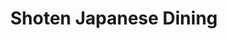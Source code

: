 ---
layout: place
title: "Shoten Japanese Dining"
permalink: /oregon/beaverton/shoten-japanese-dining.html
stateAbbr: OR
stateName: Oregon
cityName: Beaverton
seo:
  name: "Shoten Japanese Dining"
  type: Restaurant
  links: http://shotensushi.com/
description: "Looking for sushi in Beaverton, Oregon? Check out Shoten Japanese Dining for a delightful Japanese dining experience. Enjoy a variety of sushi and other dish..."
place_id: ChIJB5YnPSAPlVQRDHWYSpSDpZc
photos:
  - name: >-
      places/ChIJB5YnPSAPlVQRDHWYSpSDpZc/photos/AeeoHcKRvqn5LWQjAfCOvWZ3i_9dQN0RD58h128pBg2MC2qDLuszkAiqtYTKC-O1njxflZ9YVh8Q1AgTafQjvRjbMwGn3TC-wHYlkJ5msBZQDSkuLk0uZeiGhiZBXXYtUXsFMkNbc5v3_D_OlAlIv-gvZ5DP5CMIKvSZtJBFCYjgX0nFWCAKqy2-dXZcfv1uB9rfltWXuOIlYrF2HCeMblipPn6Hg98l6G_fLdCrH83_BGp8E1cMSuFcx3cPH37KeKSYBO6Y7gFY9ftZiVe-PW7p_fuI9j45FP2ksInzwfYLVxjO8WkJLC1XVB3776DYER1DvkDSlOFpkChq2wwNOpV-frzgEShayUDHgXrDGCOCbDtKS_j2UEumxcxOHKnuXiukEX_OdoWMSm_TeTTLqk7o0iiv8VczTB4Pmyh3KHda8lFfZTI
    widthPx: 4080
    heightPx: 3072
    authorAttributions:
      - displayName: Kyle Eldridge
        uri: https://maps.google.com/maps/contrib/104197414107712900249
        photoUri: >-
          https://lh3.googleusercontent.com/a-/ALV-UjWh1AGwBlV4w85roXy3fSckyu9FPWbAaupFMp76JCIjIAd7S5A1KQ=s100-p-k-no-mo
    flagContentUri: >-
      https://www.google.com/local/imagery/report/?cb_client=maps_api_places.places_api&image_key=!1e10!2sCIHM0ogKEICAgIDj_d7iiwE&hl=en-US
    googleMapsUri: >-
      https://www.google.com/maps/place//data=!3m4!1e2!3m2!1sCIHM0ogKEICAgIDj_d7iiwE!2e10!4m2!3m1!1s0x54950f203d279607:0x97a583944a98750c
  - name: >-
      places/ChIJB5YnPSAPlVQRDHWYSpSDpZc/photos/AeeoHcIeo686YKFr6Yw9FXDu3N_kiCckgKETgPsYK1hu3KJpsMrTPyUI5Vc3G7sIZDAw7wWvTz000Hw106yf8dO6AfCxgd85FDOaSZg809H2i41ONUlOpZrJW90NTckGLt4TPWs114530dVXytzxm4NnfAl1zuyK0GFMbYdMJtfAA36vJ62kvw7z0JoXpdRxkicEJ3m5krGd1AXqultt-TC4PLF7aOdrrsjDOlJ_RfFhozn9XKdblcISs7QSD5eubF6eZMewvl0m_X3MwHHKvSGp1WR5MeJWETbX9H578veqTCVLEOpEL6tq21C0mjQtt3hp-xl3ae8_qKEQl7Ugi2rsjlx3nFf-x1ADLGr-k-hT09X0TlazTClMB8kct8_KKtpvkTxNSYrEJXgyCLPvFhcK-O3oTTEHj4anKeQHhXxPd5YLkeS3
    widthPx: 4800
    heightPx: 3600
    authorAttributions:
      - displayName: Sean Jordan
        uri: https://maps.google.com/maps/contrib/117915544369771233698
        photoUri: >-
          https://lh3.googleusercontent.com/a-/ALV-UjV1WpNaA1hDz8LP3d4wLInySGEzPMwG5Oo71OKeINvsrwDc90c_9A=s100-p-k-no-mo
    flagContentUri: >-
      https://www.google.com/local/imagery/report/?cb_client=maps_api_places.places_api&image_key=!1e10!2sCIHM0ogKEICAgICT89rGswE&hl=en-US
    googleMapsUri: >-
      https://www.google.com/maps/place//data=!3m4!1e2!3m2!1sCIHM0ogKEICAgICT89rGswE!2e10!4m2!3m1!1s0x54950f203d279607:0x97a583944a98750c
  - name: >-
      places/ChIJB5YnPSAPlVQRDHWYSpSDpZc/photos/AeeoHcJYm4e6K_t4AXD6sAcdq_Qw5td5gyh1ov8qG4O9rWQ1vEb531j7Zp3y1b7FHic1SODHi0XBRfWisvXRDzsSlJyRti7OEJNF1FUuP0EsjqwDCKEAY_J3NNpPr1tttiVMBiV2bvLN2eJFW6jU5WjslJ4UK7TkoRIAFRnD_GNky39yDhafE1VlP14Dq0TL3emNs9kKT6CLvFArdfzmZtVhSZjLJvMl3MQZckZMVi73LpR9luqf6ucTF1l8efbkssdbz7AJySnGHcfanKfWyc8J4O5L1eThSpV-I4VwcjNPpwFEsj426L8P5T84DLb6zgUFvpOUJ-q5DyoCQiJZggjtfwt7ULPhJjcPm8Ecr8-sktWrQdV82Z7NWHoTqRGNmS-Z7C7slrIhArYu7UISMWrIhYXbPCKBmw2KJk0TK27FfBfx20-8jswMj-XCdpGijW_D
    widthPx: 3000
    heightPx: 4000
    authorAttributions:
      - displayName: Brad Juhl
        uri: https://maps.google.com/maps/contrib/104781930594924528739
        photoUri: >-
          https://lh3.googleusercontent.com/a/ACg8ocIL6NdLkjNpMSKZowFiJpCkTMNF9DOxy57RVA8dPGE4QMLbeg=s100-p-k-no-mo
    flagContentUri: >-
      https://www.google.com/local/imagery/report/?cb_client=maps_api_places.places_api&image_key=!1e10!2sCIABIhAGbwPTwg7kJGfU3O4ACP8K&hl=en-US
    googleMapsUri: >-
      https://www.google.com/maps/place//data=!3m4!1e2!3m2!1sCIABIhAGbwPTwg7kJGfU3O4ACP8K!2e10!4m2!3m1!1s0x54950f203d279607:0x97a583944a98750c
  - name: >-
      places/ChIJB5YnPSAPlVQRDHWYSpSDpZc/photos/AeeoHcK6YJI3lOdDOFPXhXXqobvx-ZEt3Q36_Ys0Mev8kI8DYdJFl5VAzgZC6hJV4SCskrYR7pRW3Kkt3_7Zr5nojnAJM8Vsw6y3xBJt0x1xvD-SXppHBKAxCJt_FIMzMliPY_VV7QFcdXlu8oWGWcknmmHCuHTGwVrC0hGOyY6j3EkrNxPxXcUhIp5c3UlvzW341j7CC2crwVmKcUs2l19xo7Z3RGKhVNq9pGFLzrqeJPk6a58YoXAdsxOC9GRZd8_oWj4CKmpKFjnl7_z83wOJ33udLhzpZx4fZLfW6CeF0ib-N_KOh9e0uck26P7luDh3TE_1sBFpAtfrY92sRqJeDV4CwTa9L8Le-5SHyV4aiJuou_Ah3cMhMU6NM3iQaJ0Gzh0nmVbLy60PzvucorDKrk9AcD2MNv84aZthil2uRBZBpsuc
    widthPx: 4032
    heightPx: 3024
    authorAttributions:
      - displayName: Kevin D
        uri: https://maps.google.com/maps/contrib/111424738904754195349
        photoUri: >-
          https://lh3.googleusercontent.com/a-/ALV-UjX4TjznQWAO5UQjNUBapURz4-znvEeibkmIkSF1WVkpI01JXY-IWA=s100-p-k-no-mo
    flagContentUri: >-
      https://www.google.com/local/imagery/report/?cb_client=maps_api_places.places_api&image_key=!1e10!2sCIHM0ogKEICAgIClo-yerQE&hl=en-US
    googleMapsUri: >-
      https://www.google.com/maps/place//data=!3m4!1e2!3m2!1sCIHM0ogKEICAgIClo-yerQE!2e10!4m2!3m1!1s0x54950f203d279607:0x97a583944a98750c
  - name: >-
      places/ChIJB5YnPSAPlVQRDHWYSpSDpZc/photos/AeeoHcIJFJJ-dDPWJEhBBqcwXDF3mjGFF1D4r908ibjqDj0t4_F06U9CLlzoKMjH1zZ_7HCSnjq3iLJL-JufMUSQRgLe6haDIg_luV_BK52NUUU3ZFArq6feHm6LvU18BU6vfcrDSvvDYSKNKm126LjywlCHfP141JIytDefJUDYoKw04JNEiCcIM6z9AaKFXfT0e3UWe6rnuUizXIZWu9Q-uP6oK7v08iASRKw6wteyMD-le-9q6ejeLzK5l4_JsAD67WSDXkDHEIf5rz5qr962i6G2euwjnZwTSifERVx2gip1Jkz2_jIm2EePwHXE8L4xcjClVCjuz6fJcink4B3JqAImz4x5vxxofY0zT32IpRrpUTJhCIqO6cq9-cME0BNzTAbJ8-nkMlkNj6Msu4f1auPhfujgNfl08endFpX-QS77Bg
    widthPx: 4000
    heightPx: 1800
    authorAttributions:
      - displayName: Qphoto503
        uri: https://maps.google.com/maps/contrib/116619550348228756666
        photoUri: >-
          https://lh3.googleusercontent.com/a-/ALV-UjWpQjRcqaw4FoKXHSes122ki7OjzY-f74T1gqog3tgDYbcAeC4_=s100-p-k-no-mo
    flagContentUri: >-
      https://www.google.com/local/imagery/report/?cb_client=maps_api_places.places_api&image_key=!1e10!2sCIHM0ogKEICAgMCwitamIA&hl=en-US
    googleMapsUri: >-
      https://www.google.com/maps/place//data=!3m4!1e2!3m2!1sCIHM0ogKEICAgMCwitamIA!2e10!4m2!3m1!1s0x54950f203d279607:0x97a583944a98750c
  - name: >-
      places/ChIJB5YnPSAPlVQRDHWYSpSDpZc/photos/AeeoHcLbN8mBeoQ83I7cL38IZlLLr4udJGenmArgWis1-E_FwC7KQnNsrFkeJVWYHksMTlgUalGALtRpUMXew_Fvr-pJ2OfASDEqnenWlwpFJS_zceKsUrMkfaQbbTgJiyjeJt87Lg3_koKaX-aURp1vs2Y5QuhUl4QHY8KjCGno4s-orHdudC1wHYBnf1KG5J_2cJOzcVjzHLfXF3cNuSu-WTzm7TalMsPQNEPJLmXB8A1Z2zUoyWW2edWQ7dqwJKhT55Rbr8DdZbLwkDlu42Ndu0MeY12kMW72z3LEFdoPCQNTiE14al-fy_CRhUmp_2fTnHzUGVz4He7uEEZu4oopQHZo4937EHzOC5O4YlfrOYMpEWACMl6xWk8ZKXgm3AVbvZWA9svHGAFmM_SM674YzlIyMP7VDMIDxMJbVA91gZ0sPD-TzNrVQwrtbbF2wMa8
    widthPx: 3072
    heightPx: 4080
    authorAttributions:
      - displayName: Sher
        uri: https://maps.google.com/maps/contrib/113014327221477513336
        photoUri: >-
          https://lh3.googleusercontent.com/a-/ALV-UjVJ3g17AlqitA3WD-zIzArRZ-qHcMJmi6sKJ4qV_S37KQs4CPdU=s100-p-k-no-mo
    flagContentUri: >-
      https://www.google.com/local/imagery/report/?cb_client=maps_api_places.places_api&image_key=!1e10!2sCIABIhAGbzzgiSCVIGfZtCwAAc5S&hl=en-US
    googleMapsUri: >-
      https://www.google.com/maps/place//data=!3m4!1e2!3m2!1sCIABIhAGbzzgiSCVIGfZtCwAAc5S!2e10!4m2!3m1!1s0x54950f203d279607:0x97a583944a98750c
  - name: >-
      places/ChIJB5YnPSAPlVQRDHWYSpSDpZc/photos/AeeoHcLe4cZE_6Fh4ODZAuTf_hJI5OvLdqo04xBn1Q-9qw-gYGNmcuzI63VnuO71AdxW7VcoHTSBqCe53xIj9bniQrhNIRO_yq97jZY3EiQeLMXjFrG36SMo8sU19uVbHijRkXzaB534WWPfa6cALTPUKyzKmqTwO8c1Arj4ETghdOh4q4moEfhA48eeqFNG0m9RYPWWWMCDhTFpTDLIqpa0S94qGrZ8dpUx3lF2P34CycRRBCDKhig7i4b4QxUfn7dtFmQ6UGbccko6JzLk3ZFoZ8Nk6gEkyBS50ZEb_4PaV9E5s-fBjA4L0kblQz5flFbv_LD9KFyHOXh3bCUk9mvxsnt4w-nwsE_72bCNeb915HG5ZPZ2MrYnCMtQlzGQyCUcwMB8lgKfgDAWEqMOGl1QGK4VfR0vtTNeP42Fo8TFipg
    widthPx: 3072
    heightPx: 4080
    authorAttributions:
      - displayName: Brandi F
        uri: https://maps.google.com/maps/contrib/111526060266992741917
        photoUri: >-
          https://lh3.googleusercontent.com/a-/ALV-UjVKddCzXWuV4ygrOynNiGh2FMCtqWkbmlqGKMe3qzu16_ex03Ig=s100-p-k-no-mo
    flagContentUri: >-
      https://www.google.com/local/imagery/report/?cb_client=maps_api_places.places_api&image_key=!1e10!2sCIHM0ogKEICAgICDyP22Rg&hl=en-US
    googleMapsUri: >-
      https://www.google.com/maps/place//data=!3m4!1e2!3m2!1sCIHM0ogKEICAgICDyP22Rg!2e10!4m2!3m1!1s0x54950f203d279607:0x97a583944a98750c
  - name: >-
      places/ChIJB5YnPSAPlVQRDHWYSpSDpZc/photos/AeeoHcLx3afXUH7WQBDi4iO3f9FUqJKzsUmwUPNtVjUIwbQuCAd_8qSbT71TZThnXc-WmvgFX5IaDcKfBMfJ2X4AgX4pd_gU2B8j_NQeZInesDh9rH8qICgAWd22_oZlkIyJ-nUNcJGG7lIGsnKLh_Jh13rCgmO0_k_vFwB3-N1bNg6Mi77KcGw8hhmmH68vGBL34xIZ9kUQq3Q3ICNhOXsZCQ5KOX-X9TTmmmUvuu3dvCtYWPvUfx6Iywj2ANKF6Iag3eNK3loCienDSrXWsQ3HgKW7E3Gg0kfVOiXWqCGBcz0nz0o-MKctX8GYWVbFBvCoxeLNTUHH5i4sduUmA-B-1LeV6U59LDNUfFkTbfJEAuzmQaAlLd3GGc4GYd6N3DZrANqWnUThy9bthYZVTv6rSht3ug7U0EillMHpHXqtGSui-a1R
    widthPx: 2160
    heightPx: 2160
    authorAttributions:
      - displayName: Vanessa
        uri: https://maps.google.com/maps/contrib/117721240330232978089
        photoUri: >-
          https://lh3.googleusercontent.com/a-/ALV-UjWwOk8cLH95PqGX59J95kLhlOKudig8s8EoHTFL3G9UzQzU24B0=s100-p-k-no-mo
    flagContentUri: >-
      https://www.google.com/local/imagery/report/?cb_client=maps_api_places.places_api&image_key=!1e10!2sCIHM0ogKEICAgIDj4P650AE&hl=en-US
    googleMapsUri: >-
      https://www.google.com/maps/place//data=!3m4!1e2!3m2!1sCIHM0ogKEICAgIDj4P650AE!2e10!4m2!3m1!1s0x54950f203d279607:0x97a583944a98750c
  - name: >-
      places/ChIJB5YnPSAPlVQRDHWYSpSDpZc/photos/AeeoHcLXrn__KqFCnIJpq1PSBer5iysVI2ZfZD2X3a1y0dD_NkbD2tzsmuLYIHzcu2FD3wcb_CgYkm0xEtx3hczcp68JFBB_OwIiwaYT7lHm23ynJmSwK-8Mtfew1jjdvVY9Xza9p_C3hOjuCUHhDHQ6nvEuYYlIo9NvvY-xS87ATu_d43AnK1-0OeSJAwJ61In-SwwZwef7GwaW1FuKg_cIEJTrKXbvIekK30ikQBaZczc03EVweAWDyLO-64iXIvDEIJhAoVOWXxM_OAubPW9W1-7LINjFHlcns-8hn2E47mfpOoF1yDwhKfMOMQHcz91L-BMjKwIwrVsa2wKIWun4JhXgNlmHC8wbBwuLSrqxDEDE9WcNfRpGGLoAXUWdwtJiA3K4O9z3AMszYrzfCKSCtP-2tKl_OcUPYNEldmL5-oWbjOQUCl9G-c_VvN6OiCWg
    widthPx: 3072
    heightPx: 4080
    authorAttributions:
      - displayName: Sher
        uri: https://maps.google.com/maps/contrib/113014327221477513336
        photoUri: >-
          https://lh3.googleusercontent.com/a-/ALV-UjVJ3g17AlqitA3WD-zIzArRZ-qHcMJmi6sKJ4qV_S37KQs4CPdU=s100-p-k-no-mo
    flagContentUri: >-
      https://www.google.com/local/imagery/report/?cb_client=maps_api_places.places_api&image_key=!1e10!2sCIABIhADydERbRu0YmfZtB0AALvz&hl=en-US
    googleMapsUri: >-
      https://www.google.com/maps/place//data=!3m4!1e2!3m2!1sCIABIhADydERbRu0YmfZtB0AALvz!2e10!4m2!3m1!1s0x54950f203d279607:0x97a583944a98750c
  - name: >-
      places/ChIJB5YnPSAPlVQRDHWYSpSDpZc/photos/AeeoHcLZ0kAtch5BN7By_volWbHmzsFHPxbIIadn8eAdY7eNAJaqPqurfIg29mKiTLfPz6XWqr4TmI4oST4N_YBWMFD2aV3H9MQaLRBJXTa9IF5aq1OPs6FLQ-f5dsTchkPo__RauEzR4kZrpB3z5SnqcW5QLZESmEEG83fQ-4oH6QtCPqY8IPR4gYBr_eO8Q96__xItHiMWTry-x1114zcOLEfQ5vBGtCp4vKT-Z3LmGHNCuqXk-jG1QiyVgu8Obiqw-bzM2QqxlA0lfBkEdK6Io2YIb919elXWj3KXZI7AviV4IkdTDzxiPjUbbEs7ra_vvbJufcwWGA9rjqQqLOntBQK9JVcOo4RQqsIQ7TXPDcCMW2cog4RvVm16NfBHYRaaDu3hmte-sbMPpUadSgNJJ0DUXYu8tP5Z3PcBS9zPkvY
    widthPx: 4800
    heightPx: 3600
    authorAttributions:
      - displayName: Sean Jordan
        uri: https://maps.google.com/maps/contrib/117915544369771233698
        photoUri: >-
          https://lh3.googleusercontent.com/a-/ALV-UjV1WpNaA1hDz8LP3d4wLInySGEzPMwG5Oo71OKeINvsrwDc90c_9A=s100-p-k-no-mo
    flagContentUri: >-
      https://www.google.com/local/imagery/report/?cb_client=maps_api_places.places_api&image_key=!1e10!2sCIHM0ogKEICAgICT87qUOg&hl=en-US
    googleMapsUri: >-
      https://www.google.com/maps/place//data=!3m4!1e2!3m2!1sCIHM0ogKEICAgICT87qUOg!2e10!4m2!3m1!1s0x54950f203d279607:0x97a583944a98750c
address: 16165 SW Regatta Ln, Beaverton, OR 97006, USA
street: 16165 SW Regatta Ln
city: Beaverton
state: OR
zip: '97006'
country: USA
neighborhood: Five Oaks
latitude: '45.517698'
longitude: '-122.843406'
accessibility_options:
  wheelchairAccessibleParking: true
  wheelchairAccessibleEntrance: true
  wheelchairAccessibleRestroom: true
  wheelchairAccessibleSeating: true
business_status: OPERATIONAL
name: Shoten Japanese Dining
google_maps_links:
  directionsUri: >-
    https://www.google.com/maps/dir//''/data=!4m7!4m6!1m1!4e2!1m2!1m1!1s0x54950f203d279607:0x97a583944a98750c!3e0
  placeUri: https://maps.google.com/?cid=10927284743814280460
  writeAReviewUri: >-
    https://www.google.com/maps/place//data=!4m3!3m2!1s0x54950f203d279607:0x97a583944a98750c!12e1
  reviewsUri: >-
    https://www.google.com/maps/place//data=!4m4!3m3!1s0x54950f203d279607:0x97a583944a98750c!9m1!1b1
  photosUri: >-
    https://www.google.com/maps/place//data=!4m3!3m2!1s0x54950f203d279607:0x97a583944a98750c!10e5
primary_type: Japanese Restaurant
opening_hours:
  regular: null
  current: null
secondary_opening_hours:
  regular:
    weekdayDescriptions: null
    type: null
  current:
    weekdayDescriptions: null
    type: null
phone: (503) 746-6373
price_level: PRICE_LEVEL_MODERATE
price_range: $10 &ndash; $20
rating: '4.4'
rating_count: 787
website: http://shotensushi.com/
reviews: null
parking_options: null
payment_options: null
allow_dogs: null
curbside_pickup: null
delivery: null
dine_in: null
good_for_children: null
good_for_groups: null
good_for_sports: null
live_music: null
menu_for_children: null
outdoor_seating: null
reservable: null
restroom: null
serves_beer: null
serves_breakfast: null
serves_brunch: null
serves_cocktails: null
serves_coffee: null
serves_dinner: null
serves_dessert: null
serves_lunch: null
serves_vegetarian_food: null
serves_wine: null
takeout: null
summary: null

---